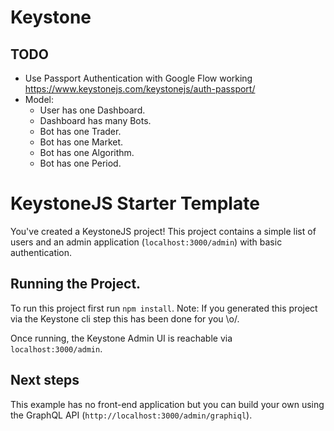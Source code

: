 # Keystone

## TODO

- Use Passport Authentication with Google Flow working https://www.keystonejs.com/keystonejs/auth-passport/
- Model:
  - User has one Dashboard.
  - Dashboard has many Bots.
  - Bot has one Trader.
  - Bot has one Market.
  - Bot has one Algorithm.
  - Bot has one Period.

# KeystoneJS Starter Template

You've created a KeystoneJS project! This project contains a simple list of users and an admin application (`localhost:3000/admin`) with basic authentication.

## Running the Project.

To run this project first run `npm install`. Note: If you generated this project via the Keystone cli step this has been done for you \\o/.

Once running, the Keystone Admin UI is reachable via `localhost:3000/admin`.

## Next steps

This example has no front-end application but you can build your own using the GraphQL API (`http://localhost:3000/admin/graphiql`).
